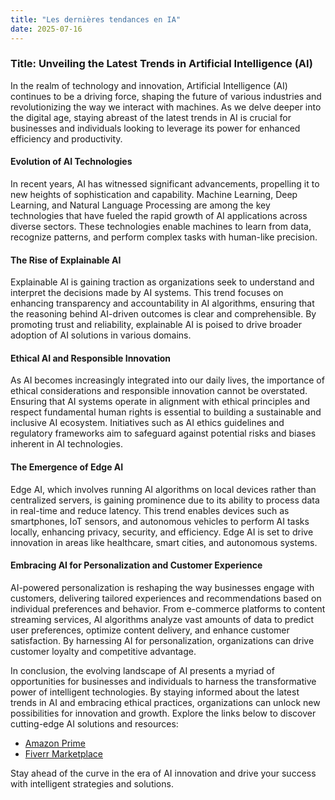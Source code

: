 ```yaml
---
title: "Les dernières tendances en IA"
date: 2025-07-16
---
```


### Title: Unveiling the Latest Trends in Artificial Intelligence (AI)

In the realm of technology and innovation, Artificial Intelligence (AI) continues to be a driving force, shaping the future of various industries and revolutionizing the way we interact with machines. As we delve deeper into the digital age, staying abreast of the latest trends in AI is crucial for businesses and individuals looking to leverage its power for enhanced efficiency and productivity.

#### Evolution of AI Technologies
In recent years, AI has witnessed significant advancements, propelling it to new heights of sophistication and capability. Machine Learning, Deep Learning, and Natural Language Processing are among the key technologies that have fueled the rapid growth of AI applications across diverse sectors. These technologies enable machines to learn from data, recognize patterns, and perform complex tasks with human-like precision.

#### The Rise of Explainable AI
Explainable AI is gaining traction as organizations seek to understand and interpret the decisions made by AI systems. This trend focuses on enhancing transparency and accountability in AI algorithms, ensuring that the reasoning behind AI-driven outcomes is clear and comprehensible. By promoting trust and reliability, explainable AI is poised to drive broader adoption of AI solutions in various domains.

#### Ethical AI and Responsible Innovation
As AI becomes increasingly integrated into our daily lives, the importance of ethical considerations and responsible innovation cannot be overstated. Ensuring that AI systems operate in alignment with ethical principles and respect fundamental human rights is essential to building a sustainable and inclusive AI ecosystem. Initiatives such as AI ethics guidelines and regulatory frameworks aim to safeguard against potential risks and biases inherent in AI technologies.

#### The Emergence of Edge AI
Edge AI, which involves running AI algorithms on local devices rather than centralized servers, is gaining prominence due to its ability to process data in real-time and reduce latency. This trend enables devices such as smartphones, IoT sensors, and autonomous vehicles to perform AI tasks locally, enhancing privacy, security, and efficiency. Edge AI is set to drive innovation in areas like healthcare, smart cities, and autonomous systems.

#### Embracing AI for Personalization and Customer Experience
AI-powered personalization is reshaping the way businesses engage with customers, delivering tailored experiences and recommendations based on individual preferences and behavior. From e-commerce platforms to content streaming services, AI algorithms analyze vast amounts of data to predict user preferences, optimize content delivery, and enhance customer satisfaction. By harnessing AI for personalization, organizations can drive customer loyalty and competitive advantage.

In conclusion, the evolving landscape of AI presents a myriad of opportunities for businesses and individuals to harness the transformative power of intelligent technologies. By staying informed about the latest trends in AI and embracing ethical practices, organizations can unlock new possibilities for innovation and growth. Explore the links below to discover cutting-edge AI solutions and resources:

- [Amazon Prime](https://www.amazon.fr/amazonprime?_encoding=UTF8&primeCampaignId=prime_assoc_ft&tag=zenzen0d-21France)
- [Fiverr Marketplace](https://go.fiverr.com/visit/?bta=1071918&brand=fiverrmarketplace)

Stay ahead of the curve in the era of AI innovation and drive your success with intelligent strategies and solutions.